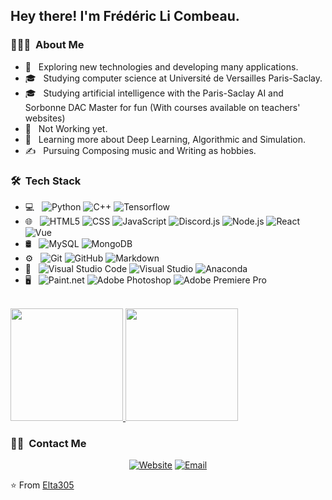 <h2> Hey there! I'm Frédéric Li Combeau.</h2>

<h3> 👨🏻‍💻 &nbsp;About Me </h3>

- 🤔 &nbsp; Exploring new technologies and developing many applications.
- 🎓 &nbsp; Studying computer science at Université de Versailles Paris-Saclay.
- 🎓 &nbsp; Studying artificial intelligence with the Paris-Saclay AI and Sorbonne DAC Master for fun (With courses available on teachers' websites)
- 💼 &nbsp; Not Working yet.
- 🌱 &nbsp; Learning more about Deep Learning, Algorithmic and Simulation.
- ✍️ &nbsp; Pursuing Composing music and Writing as hobbies.

<h3> 🛠 &nbsp;Tech Stack</h3>

- 💻 &nbsp;
  ![Python](https://img.shields.io/badge/-Python-333333?style=flat&logo=python)
  ![C++](https://img.shields.io/badge/-C++-00599C?style=flat&logo=cplusplus)
  ![Tensorflow](https://img.shields.io/badge/-Tensorflow-333333?style=flat&logo=tensorflow)
- 🌐 &nbsp;
  ![HTML5](https://img.shields.io/badge/-HTML5-333333?style=flat&logo=HTML5)
  ![CSS](https://img.shields.io/badge/-CSS-333333?style=flat&logo=CSS3&logoColor=1572B6)
  ![JavaScript](https://img.shields.io/badge/-JavaScript-333333?style=flat&logo=javascript)
  ![Discord.js](https://img.shields.io/badge/-Discord.js-333333?style=flat&logo=Discord&logoColor=007396)
  ![Node.js](https://img.shields.io/badge/-Node.js-333333?style=flat&logo=node.js)
  ![React](https://img.shields.io/badge/-React-333333?style=flat&logo=react)
  ![Vue](https://img.shields.io/badge/-Vue-333333?style=flat&logo=vuedotjs)
- 🛢 &nbsp;
  ![MySQL](https://img.shields.io/badge/-MySQL-333333?style=flat&logo=mysql)
  ![MongoDB](https://img.shields.io/badge/-MongoDB-333333?style=flat&logo=mongodb)
- ⚙️ &nbsp;
  ![Git](https://img.shields.io/badge/-Git-333333?style=flat&logo=git)
  ![GitHub](https://img.shields.io/badge/-GitHub-181717?style=flat&logo=github)
  ![Markdown](https://img.shields.io/badge/-Markdown-000000?style=flat&logo=markdown)
- 🔧 &nbsp;
  ![Visual Studio Code](https://img.shields.io/badge/-Visual%20Studio%20Code-333333?style=flat&logo=visual-studio-code&logoColor=007ACC)
  ![Visual Studio](https://img.shields.io/badge/-Visual%20Studio-333333?style=flat&logo=visual-studio&logoColor=8A2BE2)
  ![Anaconda](https://img.shields.io/badge/-Anaconda-333333?style=flat&logo=anaconda)
- 🖥 &nbsp;
  ![Paint.net](https://img.shields.io/badge/-Paint.net-333333?style=flat&logo=paint.net)
  ![Adobe Photoshop](https://img.shields.io/badge/-Adobe%20Photoshop-333333?style=flat&logo=adobephotoshop)
  ![Adobe Premiere Pro](https://img.shields.io/badge/-Adobe%20Premiere%20Pro-333333?style=flat&logo=adobepremierepro)

<br/>

<a href="https://github.com/Elta305">
  <img height="180em" src="https://github-readme-stats.vercel.app/api?username=Elta305&theme=buefy&show_icons=true" />
  <img height="180em" src="https://github-readme-stats.vercel.app/api/top-langs/?username=Elta305&theme=buefy&layout=compact" />
</a>

<br/>

<h3> 🤝🏻 &nbsp;Contact Me </h3>

<p align="center">
<a href="https://elta305.github.io/frederic.licombeau/"><img alt="Website" src="https://img.shields.io/badge/Website-https://elta305.github.io/frederic.licombeau/-blue?style=flat-square&logo=google-chrome"></a>
<a href="mailto:fredlicombeau@gmail.com"><img alt="Email" src="https://img.shields.io/badge/Email-fredlicombeau@gmail.com-blue?style=flat-square&logo=gmail"></a>
</p>

⭐️ From [Elta305](https://github.com/Elta305)

<!---
Elta305/Elta305 is a ✨ special ✨ repository because its `README.md` (this file) appears on your GitHub profile.
You can click the Preview link to take a look at your changes.
--->
